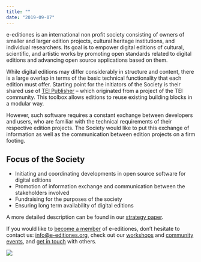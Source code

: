 ```yaml
---
title: ""
date: "2019-09-07"
---
```


e-editiones is an international non profit society consisting of owners of smaller and larger edition projects, cultural heritage institutions, and individual researchers. Its goal is to empower digital editions of cultural, scientific, and artistic works by promoting open standards related to digital editions and advancing open source applications based on them.

While digital editions may differ considerably in structure and content, there is a large overlap in terms of the basic technical functionality that each edition must offer. Starting point for the initiators of the Society is their shared use of [TEI Publisher](https://teipublisher.com/index.html) – which originated from a project of the TEI community. This toolbox allows editions to reuse existing building blocks in a modular way.

However, such software requires a constant exchange between developers and users, who are familiar with the technical requirements of their respective edition projects. The Society would like to put this exchange of information as well as the communication between edition projects on a firm footing.

## Focus of the Society

- Initiating and coordinating developments in open source software for digital editions
- Promotion of information exchange and communication between the stakeholders involved
- Fundraising for the purposes of the society
- Ensuring long term availability of digital editions

A more detailed description can be found in our [strategy paper](strategy "strategy paper").

If you would like to [become a member](how-to-become-a-member "become a member") of e-editiones, don’t hesitate to contact us: [info@e-editiones.org](mailto:info@e-editiones.org), check out our [workshops](/workshops "workshops") and [community events](/community-meetings/ "community events"), and [get in touch](/get-in-touch/ "get in touch") with others.

  ![](/img/pixel.gif)
